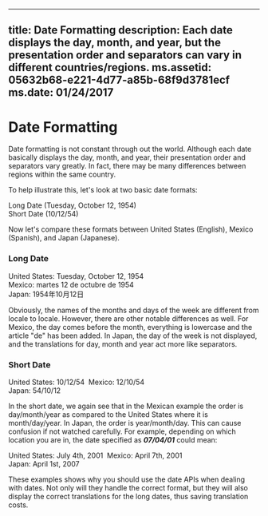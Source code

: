 

---
title: Date Formatting
description: Each date displays the day, month, and year, but the presentation order and separators can vary in different countries/regions.
ms.assetid: 05632b68-e221-4d77-a85b-68f9d3781ecf
ms.date: 01/24/2017
---
# Date Formatting

Date formatting is not constant through out the world. Although each date basically displays the day, month, and year, their presentation order and separators vary greatly. In fact, there may be many differences between regions within the same country.

To help illustrate this, let's look at two basic date formats:

Long Date (Tuesday, October 12, 1954)  
Short Date (10/12/54)

Now let's compare these formats between United States (English), Mexico (Spanish), and Japan (Japanese).

### Long Date

United States: Tuesday, October 12, 1954  
Mexico: martes 12 de octubre de 1954  
Japan: 1954年10月12日

Obviously, the names of the months and days of the week are different from locale to locale. However, there are other notable differences as well. For Mexico, the day comes before the month, everything is lowercase and the article "de" has been added. In Japan, the day of the week is not displayed, and the translations for day, month and year act more like separators.

### Short Date

United States: 10/12/54  
Mexico: 12/10/54  
Japan: 54/10/12  

In the short date, we again see that in the Mexican example the order is day/month/year as compared to the United States where it is month/day/year. In Japan, the order is year/month/day. This can cause confusion if not watched carefully. For example, depending on which location you are in, the date specified as ***07/04/01*** could mean:

United States: July 4th, 2001  
Mexico: April 7th, 2001  
Japan: April 1st, 2007

These examples shows why you should use the date APIs when dealing with dates. Not only will they handle the correct format, but they will also display the correct translations for the long dates, thus saving translation costs.


